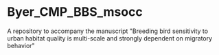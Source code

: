 # Byer_CMP_BBS_msocc
A repository to accompany the manuscript "Breeding bird sensitivity to urban habitat quality is multi-scale and strongly dependent on migratory behavior"
